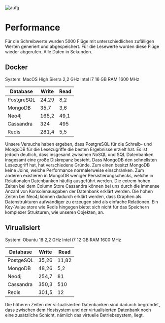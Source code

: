 ![aufg](aufg6.JPG)

# Performance

Für die Schreibwerte wurden 5000 Flüge mit unterschiedlichen zufälligen Werten generiert und abgespeichert. 
Für die Lesewerte wurden diese Flüge wieder abgerufen. 
Alle Daten in Sekunden.

## Docker

System:
MacOS High Sierra
2,2 GHz Intel i7
16 GB RAM 1600 MHz

| Database 	| Write         | Read         |
|----------	|-------------- |------------  |
| PostgreSQL| 24,29        	| 8,2          |
| MongoDB  	| 35,7         	| 3,6          |
| Neo4j  	| 165,2         | 49,1         |
| Cassandra | 324         	| 495          |
| Redis    	| 281,4        	| 5,5          |

Unsere Versuche haben ergeben, dass PostgreSQL für die Schreib- und MongoDB für die Lesezugriffe die besten Ergebnisse erzielt hat. Es ist jedoch deutlich, dass insgesamt zwischen NoSQL und SQL Datenbanken insgesamt eine große Diskrepanz besteht. Dass MongoDB den schnellsten Lesezugriff hat, hat verschiedene Gründe. Zum einen besitzt MongoDB keine Joins, welche Performance normalerweise einschränken. Zum anderen existieren in MongoDB weniger Persistierungschecks, welche in Relationalen Datenbanken häufig ausgeführt werden. Die extrem hohen Zeiten bei dem Column Store Cassandra können bei uns durch die immense Anzahl von Konsolenausgaben der Datenbank erklärt werden. Die hohen Zeiten bei Neo4j können dadurch erklärt werden, dass Graphen als Datenstrukturen aufwändiger zu erzeugen sind als einfache Relationen. Ein Key-Value store wie Redis hingegen bietet sich nicht für das Speichern komplexer Strukturen, wie unseren Objekten, an.

## Virualisiert

System:
Obuntu 18
2,2 GHz Intel i7
12 GB RAM 1600 MHz

| Database 	| Write         | Read         |
|----------	|-------------- |------------  |
| PostgeSQL	| 35,26         | 11,82        |
| MongoDB  	| 48,26       	| 5,2          |
| Neo4j  	| 254,7         | 81           |
| Cassandra | 350,3        	| 510          |
| Redis    	| 301,5       	| 12           |

Die höheren Zeiten der virtualisierten Datenbanken sind dadurch begründet, dass zwischen dem Hostsystem und der virtualisierten Datenbank noch eine zusätzliche Schicht, nämlich das virtuelle Betriebssystem, liegt.
